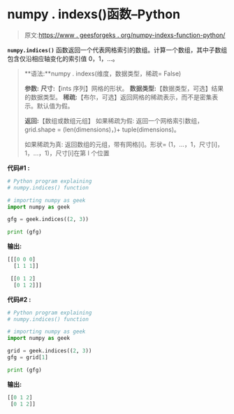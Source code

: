 # numpy . indexs()函数–Python

> 原文:[https://www . geesforgeks . org/numpy-indexs-function-python/](https://www.geeksforgeeks.org/numpy-indices-function-python/)

**`numpy.indices()`** 函数返回一个代表网格索引的数组。计算一个数组，其中子数组包含仅沿相应轴变化的索引值 0，1，…。

> **语法:**numpy . indexs(维度，数据类型，稀疏= False)
> 
> **参数:**
> **尺寸:**【ints 序列】网格的形状。
> **数据类型:**【数据类型，可选】结果的数据类型。
> **稀疏:**【布尔，可选】返回网格的稀疏表示，而不是密集表示。默认值为假。
> 
> **返回:**【数组或数组元组】
> 如果稀疏为假:
> 返回一个网格索引数组，grid.shape = (len(dimensions)，)+ tuple(dimensions)。
> 
> 如果稀疏为真:
> 返回数组的元组，带有网格[i]。形状= (1，…，1，尺寸[i]，1，…，1)，尺寸[i]在第 I 个位置

**代码#1 :**

```py
# Python program explaining
# numpy.indices() function

# importing numpy as geek 
import numpy as geek 

gfg = geek.indices((2, 3))

print (gfg)
```

**输出:**

```py
[[[0 0 0]
  [1 1 1]]

 [[0 1 2]
  [0 1 2]]]

```

**代码#2 :**

```py
# Python program explaining
# numpy.indices() function

# importing numpy as geek 
import numpy as geek 

grid = geek.indices((2, 3))
gfg = grid[1]

print (gfg)
```

**输出:**

```py
[[0 1 2]
 [0 1 2]]

```